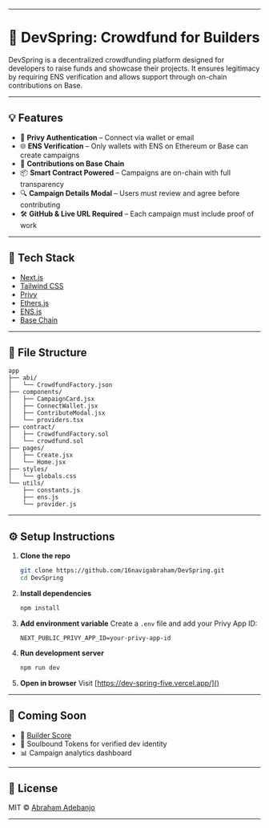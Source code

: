 
---

# 🚀 DevSpring: Crowdfund for Builders

DevSpring is a decentralized crowdfunding platform designed for developers to raise funds and showcase their projects. It ensures legitimacy by requiring ENS verification and allows support through on-chain contributions on Base.

---

## 💡 Features

* 🔐 **Privy Authentication** – Connect via wallet or email
* 🌐 **ENS Verification** – Only wallets with ENS on Ethereum or Base can create campaigns
* 💸 **Contributions on Base Chain**
* 📦 **Smart Contract Powered** – Campaigns are on-chain with full transparency
* 🔍 **Campaign Details Modal** – Users must review and agree before contributing
* 🛠 **GitHub & Live URL Required** – Each campaign must include proof of work

---

## 🧱 Tech Stack

* [Next.js](https://nextjs.org/)
* [Tailwind CSS](https://tailwindcss.com/)
* [Privy](https://privy.io/)
* [Ethers.js](https://docs.ethers.org/)
* [ENS.js](https://docs.ens.domains/)
* [Base Chain](https://base.org)

---

## 📂 File Structure

```
app
├── abi/
│   └── CrowdfundFactory.json
├── components/
│   ├── CampaignCard.jsx
│   ├── ConnectWallet.jsx
│   ├── ContributeModal.jsx
│   └── providers.tsx
├── contract/
│   ├── CrowdfundFactory.sol
│   └── crowdfund.sol
├── pages/
│   ├── Create.jsx
│   └── Home.jsx
├── styles/
│   └── globals.css
└── utils/
    ├── constants.js
    ├── ens.js
    └── provider.js
```

---

## ⚙️ Setup Instructions

1. **Clone the repo**

   ```bash
   git clone https://github.com/16navigabraham/DevSpring.git
   cd DevSpring
   ```

2. **Install dependencies**

   ```bash
   npm install
   ```

3. **Add environment variable**
   Create a `.env` file and add your Privy App ID:

   ```env
   NEXT_PUBLIC_PRIVY_APP_ID=your-privy-app-id
   ```

4. **Run development server**

   ```bash
   npm run dev
   ```

5. **Open in browser**
   Visit [https://dev-spring-five.vercel.app/]()

---

## 🔭 Coming Soon

* 🧠 [Builder Score](https://docs.base.org/tools/builderscore/)
* 🪪 Soulbound Tokens for verified dev identity
* 📊 Campaign analytics dashboard

---

## 🧾 License

MIT © [Abraham Adebanjo](https://github.com/16navigabraham)

---

